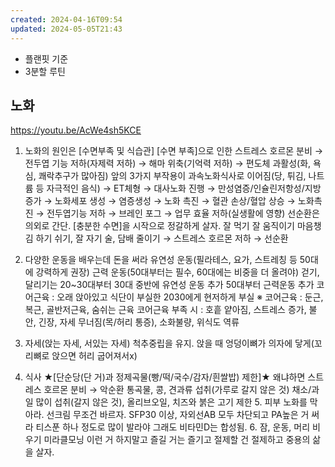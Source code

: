 ```yaml
---
created: 2024-04-16T09:54
updated: 2024-05-05T21:43
---
```


- 플랜핏 기준
- 3분할  루틴

## 노화 

https://youtu.be/AcWe4sh5KCE


1. 노화의 원인은 [수면부족 및 식습관] [수면 부족]으로 인한 스트레스 호르몬 분비 → 전두엽 기능 저하(자제력 저하) → 해마 위축(기억력 저하) → 편도체 과활성(화, 욕심, 쾌락추구가 많아짐) 앞의 3가지 부작용이 과속노화식사로 이어짐(당, 튀김, 나트륨 등 자극적인 음식) → ET체형 → 대사노화 진행 → 만성염증/인슐린저항성/지방 증가 → 노화세포 생성 → 염증생성 → 노화 촉진 → 혈관 손상/혈압 상승 → 노화촉진 → 전두엽기능 저하 → 브레인 포그 → 업무 효율 저하(실생활에 영향) 선순환은 의외로 간단. [충분한 수면]을 시작으로 정갈하게 살자. 잘 먹기 잘 움직이기 마음챙김 하기 쉬기, 잘 자기 술, 담배 줄이기 → 스트레스 호르몬 저하 → 선순환 
2. 다양한 운동을 배우는데 돈을 써라 유연성 운동(필라테스, 요가, 스트레칭 등 50대에 강력하게 권장) 근력 운동(50대부터는 필수, 60대에는 비중을 더 올려야) 걷기, 달리기는 20~30대부터 30대 중반에 유연성 운동 추가 50대부터 근력운동 추가 코어근육 : 오래 앉아있고 식단이 부실한 2030에게 현저하게 부실 ※ 코어근육 : 둔근, 복근, 골반저근육, 숨쉬는 근육 코어근육 부족 시 : 호흩 얕아짐, 스트레스 증가, 불안, 긴장, 자세 무너짐(목/허리 통증), 소화불량, 위식도 역류 

3. 자세(앉는 자세, 서있는 자세) 척추중립을 유지. 앉을 때 엉덩이뼈가 의자에 닿게(꼬리뼈로 앉으면 허리 굽어져서x)

4. 식사 ★[단순당(단 거)과 정제곡물(빵/떡/국수/감자/흰쌀밥) 제한]★ 왜냐하면 스트레스 호르몬 분비 → 악순환 통곡물, 콩, 견과류 섭취(가루로 갈지 않은 것) 채소/과일 많이 섭취(갈지 않은 것), 올리브오일, 치즈와 붉은 고기 제한 5. 피부 노화를 막아라. 선크림 무조건 바르자. SFP30 이상, 자외선AB 모두 차단되고 PA높은 거 써라 티스푼 하나 정도로 많이 발라야 그래도 비타민D는 합성됨. 6. 잠, 운동, 머리 비우기 미라클모닝 이런 거 하지말고 즐길 거는 즐기고 절제할 건 절제하고 중용의 삶을 살자.
